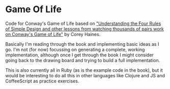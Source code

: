Game Of Life
============

Code for Conway's Game of Life based on ["Understanding the Four Rules of Simple Design and other lessons from watching thousands of pairs work on Conway's Game of Life"](https://leanpub.com/4rulesofsimpledesign) by Corey Haines.

Basically I'm reading through the book and implementing basic ideas as I go. I'm not (for now) focussing on generating a complete, working implementation, although once I get through the book I might consider going back to the drawing board and trying to build a full implementation.

This is also currently all in Ruby (as is the example code in the book), but it would be interesting to do all this in other languages like Clojure and JS and CoffeeScript as practice exercises.
